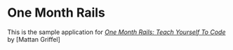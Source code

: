 # One Month Rails

This is the sample application for 
[*One Month Rails: Teach Yourself To Code*](http://onemonthrails.com)
by [Mattan Griffel] 
